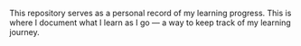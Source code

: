 This repository serves as a personal record of my learning progress. This is where I document what I learn as I go — a way to keep track of my learning journey.
